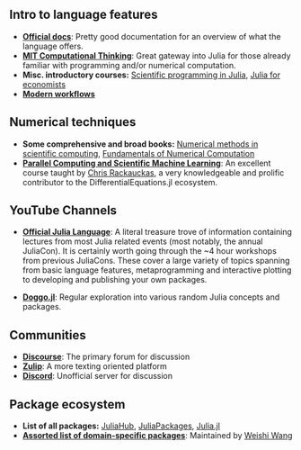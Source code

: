 ## Intro to language features
- [**Official docs**](https://docs.julialang.org/en/v1/): Pretty good documentation for an overview of what the language offers.
- [**MIT Computational Thinking**](https://computationalthinking.mit.edu): Great gateway into Julia for those already familiar with programming and/or numerical computation. 
- **Misc. introductory courses:** [Scientific programming in Julia](https://juliateachingctu.github.io/Scientific-Programming-in-Julia/dev/), [Julia for economists](https://youtube.com/playlist?list=PLbuwVVKCI3sRW0Y5ehBFwdFVuyuy87ram&si=kCy1lmn-C20OcKWg)
- [**Modern workflows**](https://modernjuliaworkflows.github.io/)

## Numerical techniques
- **Some comprehensive and broad books:** [Numerical methods in scientific computing](https://www.equalsharepress.com/media/NMFSC.pdf), [Fundamentals of Numerical Computation](http://tobydriscoll.net/fnc-julia/frontmatter.html)
- [**Parallel Computing and Scientific Machine Learning**](https://book.sciml.ai/): An excellent course taught by [Chris Rackauckas](https://www.chrisrackauckas.com/), a very knowledgeable and prolific contributor to the DifferentialEquations.jl ecosystem.

## YouTube Channels
- [**Official Julia Language**](https://www.youtube.com/@TheJuliaLanguage): A literal treasure trove of information containing lectures from most Julia related events (most notably, the annual JuliaCon). It is certainly worth going through the ~4 hour workshops from previous JuliaCons. These cover a large variety of topics spanning from basic language features, metaprogramming and interactive plotting to developing and publishing your own packages.
 
- [**Doggo.jl**](https://www.youtube.com/channel/UCQwQVlIkbalDzmMnr-0tRhw): Regular exploration into various random Julia concepts and packages.

## Communities 
- [**Discourse**](https://discourse.julialang.org/): The primary forum for discussion
- [**Zulip**](https://julialang.zulipchat.com/): A more texting oriented platform
- [**Discord**](https://discord.gg/C5h9D4j): Unofficial server for discussion

## Package ecosystem
- **List of all packages:** [JuliaHub](https://juliahub.com/ui/Packages), [JuliaPackages](https://juliapackages.com/), [Julia.jl](https://github.com/svaksha/Julia.jl)
- [**Assorted list of domain-specific packages**](https://github.com/frankwswang?tab=stars): Maintained by [Weishi Wang](https://github.com/frankwswang)
